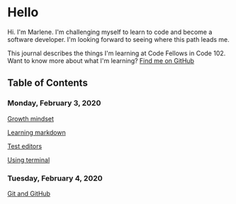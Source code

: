# Hello
Hi. I'm Marlene. I'm challenging myself to learn to code and become a software developer. I'm looking forward to seeing where this path leads me.

This journal describes the things I'm learning at Code Fellows in Code 102. Want to know more about what I'm learning? [Find me on GitHub](https://github.com/marlene-rinker)

## Table of Contents
### Monday, February 3, 2020
[Growth mindset](https://marlene-rinker.github.io/learning-journal/growth-mindset)

[Learning markdown](https://marlene-rinker.github.io/learning-journal/learning-markdown)

[Test editors](https://marlene-rinker.github.io/learning-journal/text-editors)

[Using terminal](https://marlene-rinker.github.io/learning-journal/using-terminal)

### Tuesday, February 4, 2020
[Git and GitHub](https://marlene-rinker.github.io/learning-journal/git-and-github)
